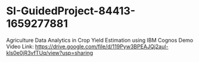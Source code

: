 # SI-GuidedProject-84413-1659277881
Agriculture Data Analytics in Crop Yield Estimation using IBM Cognos
Demo Video Link: https://drive.google.com/file/d/119Pyw3BPEAJQj2aul-kls0e0jR3vfTUq/view?usp=sharing
